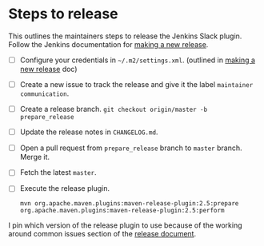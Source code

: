 # Steps to release

This outlines the maintainers steps to release the Jenkins Slack plugin.  Follow
the Jenkins documentation for [making a new release][plugin-release].

- [ ] Configure your credentials in `~/.m2/settings.xml`. (outlined in [making a
      new release][plugin-release] doc)
- [ ] Create a new issue to track the release and give it the label `maintainer
      communication`.
- [ ] Create a release branch. `git checkout origin/master -b prepare_release`
- [ ] Update the release notes in `CHANGELOG.md`.
- [ ] Open a pull request from `prepare_release` branch to `master` branch.
      Merge it.
- [ ] Fetch the latest `master`.
- [ ] Execute the release plugin.

    ```
    mvn org.apache.maven.plugins:maven-release-plugin:2.5:prepare org.apache.maven.plugins:maven-release-plugin:2.5:perform
    ```

I pin which version of the release plugin to use because of the working around
common issues section of the [release document][plugin-release].


[plugin-release]: https://wiki.jenkins-ci.org/display/JENKINS/Hosting+Plugins
